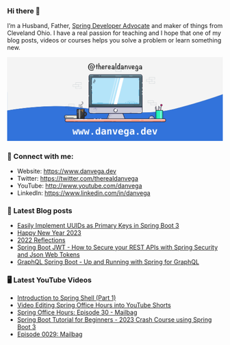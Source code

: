### Hi there 👋

I’m a Husband, Father, [Spring Developer Advocate](https://tanzu.vmware.com/developer/advocates/) and maker of things from Cleveland Ohio. I have a real passion for teaching and I hope that one of my blog posts, videos or courses helps you solve a problem or learn something new.

![Profile Header](./github_profile_header.png)

### 🤝 Connect with me:

- Website: https://www.danvega.dev
- Twitter: https://twitter.com/therealdanvega
- YouTube: http://www.youtube.com/danvega
- LinkedIn: https://www.linkedin.com/in/danvega

### 📝 Latest Blog posts

<!-- BLOG-POST-LIST:START -->
- [Easily Implement UUIDs as Primary Keys in Spring Boot 3](https://www.danvega.dev/blog/2023/01/27/jakarta-ee-10-uuid)
- [Happy New Year 2023](https://www.danvega.dev/blog/2023/01/01/happy-new-year-2023)
- [2022 Reflections](https://www.danvega.dev/blog/2022/12/29/2022-reflections)
- [Spring Boot JWT - How to Secure your REST APIs with Spring Security and Json Web Tokens](https://www.danvega.dev/blog/2022/09/06/spring-security-jwt)
- [GraphQL Spring Boot - Up and Running with Spring for GraphQL](https://www.danvega.dev/blog/2022/05/17/spring-for-graphql)
<!-- BLOG-POST-LIST:END -->

### 🖥 Latest YouTube Videos

<!-- YOUTUBE:START -->
- [Introduction to Spring Shell &lpar;Part 1&rpar;](https://www.youtube.com/watch?v=FDRfg77MJsk)
- [Video Editing Spring Office Hours into YouTube Shorts](https://www.youtube.com/watch?v=uQDa5eNUSyo)
- [Spring Office Hours: Episode 30 - Mailbag](https://www.youtube.com/watch?v=tZXyc9dWwo0)
- [Spring Boot Tutorial for Beginners - 2023 Crash Course using Spring Boot 3](https://www.youtube.com/watch?v=UgX5lgv4uVM)
- [Episode 0029: Mailbag](https://www.youtube.com/watch?v=gLtqc5Yet6A)
<!-- YOUTUBE:END -->

